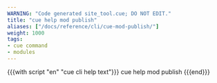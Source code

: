 ```yaml
---
WARNING: "Code generated site_tool.cue; DO NOT EDIT."
title: "cue help mod publish"
aliases: ["/docs/reference/cli/cue-mod-publish/"]
weight: 1000
tags:
- cue command
- modules
---
```


{{{with script "en" "cue cli help text"}}}
cue help mod publish
{{{end}}}
